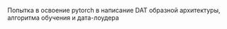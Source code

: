 Попытка в освоение pytorch в написание DAT образной архитектуры, алгоритма обучения и дата-лоудера 
